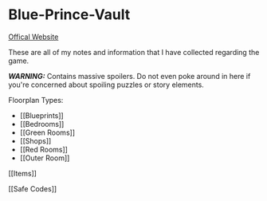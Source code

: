 # Blue-Prince-Vault

[Offical Website](https://www.blueprincegame.com/)

These are all of my notes and information that I have collected regarding the game.

__*WARNING:*__ Contains massive spoilers. Do not even poke around in here if you're concerned about spoiling puzzles or story elements.

Floorplan Types:
- [[Blueprints]]
- [[Bedrooms]]
- [[Green Rooms]]
- [[Shops]]
- [[Red Rooms]]
- [[Outer Room]]

[[Items]]

[[Safe Codes]]
